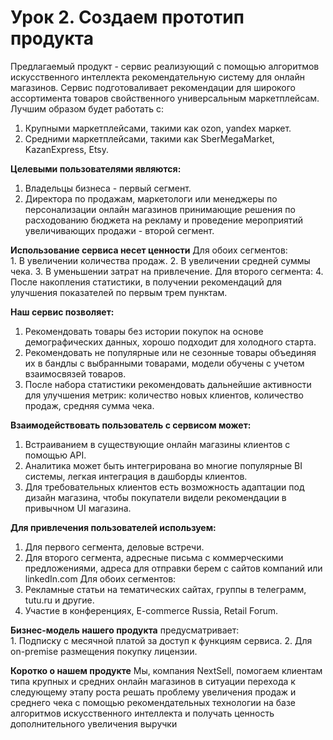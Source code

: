 # Урок 2. Создаем прототип продукта

<!--## Какую задачу решает ваш продукт?-->
Предлагаемый продукт - сервис реализующий с помощью алгоритмов искусственного интеллекта рекомендательную систему для онлайн магазинов. Сервис подготоваливает рекомендации для широкого ассортимента товаров свойственного универсальным маркетплейсам.
Лучшим образом будет работать с:
1. Крупными маркетплейсами, такими как ozon, yandex маркет.
2. Средними маркетплейсами, такими как SberMegaMarket, KazanExpress, Etsy.
<!-- 
Пример:
Продукт - мобильное приложение для отслеживания диеты и питания, которое использует искусственный интеллект для анализа пищевых привычек и предложения индивидуальных рекомендаций.
-->

<!--## Кто является целевым пользователем? (1-3 сегмента)-->
**Целевыми пользователями являются:**
1. Владельцы бизнеса - первый сегмент.
2. Директора по продажам, маркетологи или менеджеры по персонализации онлайн магазинов принимающие решения по расходованию бюджета на рекламу и проведение мероприятий увеличивающих продажи - второй сегмент.

<!--
Пример:
Целевыми пользователями являются люди, которые стремятся к здоровому образу жизни, интересуются поддержанием своего здоровья через сбалансированное питание и хотят использовать технологии для улучшения своего питания.
-->

<!--## Какую ценность продукт приносит ЦА? (дополнительно: как измерите?) -->

**Использование сервиса несет ценности**
Для обоих сегментов:<br />1. В увеличении количества продаж.
2. В увеличении средней суммы чека.
3. В уменьшении затрат на привлечение.
Для второго сегмента:
4. После накопления статистики, в получении рекомендаций для улучшения показателей по первым трем пунктам.
<!--
Пример:
Продукт предоставляет пользователю удобный способ контролировать свою диету, получать научно обоснованные советы по питанию и адаптировать свой рацион на основе персональных предпочтений и целей по здоровью.
-->

<!--## Чем ваш продукт лучше альтернативных решений?-->
**Наш сервис позволяет:**
1. Рекомендовать товары без истории покупок на основе демографических данных, хорошо подходит для холодного старта.
2. Рекомендовать не популярные или не сезонные товары объединяя их в бандлы с выбранными товарами, модели обучены с учетом взаимосвязей товаров.
3. После набора статистики рекомендовать дальнейшие активности для улучшения метрик: количество новых клиентов, количество продаж, средняя сумма чека.


<!--## Как пользователь взаимодействует с продуктом?-->
**Взаимодействовать пользователь с сервисом может:**
1. Встраиванием в существующие онлайн магазины клиентов с помощью API.
2. Аналитика может быть интегрирована во многие популярные BI системы, легкая интеграция в дашборды клиентов.
3. Для требовательных клиентов есть возможность адаптации под дизайн магазина, чтобы покупатели видели рекомендации в привычном UI магазина.


<!--
Пример:
Пользователи взаимодействуют с приложением через графический интерфейс на своем смартфоне. Они могут вносить данные о своих ежедневных приемах пищи, просматривать статистику и получать персонализированные рекомендации. Приложение также отправляет напоминания о необходимости внесения данных и предстоящих приемах пищи.
-->

<!--## Как пользователь узнает о продукте?-->
**Для привлечения пользователей используем:**
1. Для первого сегмента, деловые встречи.
2. Для второго сегмента, адресные письма с коммерческими предложениями, адреса для отправки берем с сайтов компаний или linkedIn.com
Для обоих сегментов:
3. Рекламные статьи на тематических сайтах, группы в телеграмм, tutu.ru и другие.
4. Участие в конференциях, E-commerce Russia, Retail Forum.


<!--
Пример:
Для привлечения пользователей будут использоваться социальные медиа, блоги по здоровью и питанию, а также партнерства с фитнес-центрами и диетологами. Маркетинговая стратегия включает контент-маркетинг, рекламные акции и предложения для первых пользователей.
-->

<!--## Какая бизнес модель будет у продукта?-->
**Бизнес-модель нашего продукта**
предусматривает:<br />1. Подписку с месячной платой за доступ к функциям сервиса.
2. Для on-premise размещения покупку лицензии.

<!--
Пример:
Бизнес-модель основана на подписке с месячной платой за доступ к расширенным функциям приложения. Также предусмотрена бесплатная версия с базовыми функциями и возможностью однократных покупок внутри приложения для специальных диетологических планов.
-->

<!--## Итоговое короткое описание продуктового позиционирования по схеме-->
**Коротко о нашем продукте**
Мы, компания NextSell,
помогаем клиентам типа крупных и средних онлайн магазинов
в ситуации перехода к следующему этапу роста
решать проблему увеличения продаж и среднего чека
с помощью рекомендательных технологии на базе алгоритмов искусственного интеллекта и получать ценность дополнительного увеличения выручки